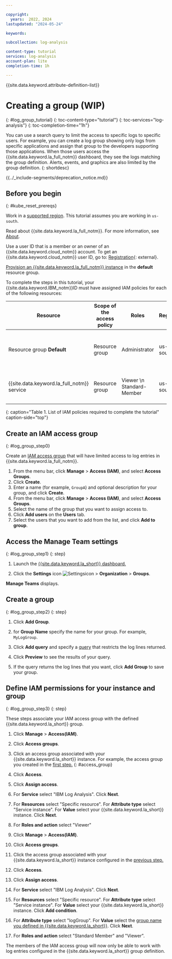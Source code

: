 ```yaml
---

copyright:
  years:  2022, 2024
lastupdated: "2024-05-24"

keywords:

subcollection: log-analysis

content-type: tutorial
services: log-analysis
account-plan: lite
completion-time: 1h

---
```


{{site.data.keyword.attribute-definition-list}}


# Creating a group (WIP)
{: #log_group_tutorial}
{: toc-content-type="tutorial"}
{: toc-services="log-analysis"}
{: toc-completion-time="1h"}

You can use a search query to limit the access to specific logs to specific users. For example, you can create a log group showing only logs from specific applications and assign that group to the developers supporting those applications. When those users access the {{site.data.keyword.la_full_notm}} dashboard, they see the logs matching the group definition. Alerts, events, and graphics are also limited by the group definition.
{: shortdesc}


{{../_include-segments/deprecation_notice.md}}

## Before you begin
{: #kube_reset_prereqs}

Work in a [supported region](/docs/log-analysis?topic=log-analysis-regions). This tutorial assumes you are working in `us-south`.

Read about {{site.data.keyword.la_full_notm}}. For more information, see [About](/docs/log-analysis?topic=log-analysis-getting-started#getting-started-ov).

Use a user ID that is a member or an owner of an {{site.data.keyword.cloud_notm}} account. To get an {{site.data.keyword.cloud_notm}} user ID, go to: [Registration](https://cloud.ibm.com/login){: external}.

[Provision an {{site.data.keyword.la_full_notm}} instance](/docs/log-analysis?topic=log-analysis-provision) in the **default** resource group.

To complete the steps in this tutorial, your {{site.data.keyword.IBM_notm}}ID must have assigned IAM policies for each of the following resources:

| Resource                             | Scope of the access policy | Roles    | Region    | Information                  |
|--------------------------------------|----------------------------|---------|-----------|------------------------------|
| Resource group **Default**           |  Resource group            | Administrator  | us-south  | This policy is required to grant permissions to log groups.    |
| {{site.data.keyword.la_full_notm}} service |  Resource group            | Viewer  \n Standard-Member  | us-south  | This policy is required to allow the user define a log group.   |
{: caption="Table 1. List of IAM policies required to complete the tutorial" caption-side="top"}

## Create an IAM access group
{: #log_group_step0}

Create an [IAM access group](/docs/log-analysis?topic=log-analysis-iam_grant_group) that will have limited access to log entries in {{site.data.keyword.la_full_notm}}.

1. From the menu bar, click **Manage** &gt; **Access (IAM)**, and select **Access Groups**.
2. Click **Create**.
3. Enter a name (for example, `GroupA`) and optional description for your group, and click **Create**.
4. From the menu bar, click **Manage** &gt; **Access (IAM)**, and select **Access Groups**.
5. Select the name of the group that you want to assign access to.
6. Click **Add users** on the **Users** tab.
7. Select the users that you want to add from the list, and click **Add to group**.

## Access the Manage Team settings
{: #log_group_step1}
{: step}

1. Launch the [{{site.data.keyword.la_short}} dashboard.](/docs/log-analysis?topic=log-analysis-launch#launch_cloud_ui)

2. Click the **Settings** icon ![Settingsicon](../images/config.png "Settings") &gt; **Organization** &gt; **Groups**.

**Manage Teams** displays.

## Create a group
{: #log_group_step2}
{: step}

1. Click **Add Group**.

2. for **Group Name** specify the name for your group. For example, `MyLogGroup`.

3. Click **Add query** and specify a [query](/docs/log-analysis?topic=log-analysis-views) that restricts the log lines returned.

4. Click **Preview** to see the results of your query.

5. If the query returns the log lines that you want, click **Add Group** to save your group.

## Define IAM permissions for your instance and group
{: #log_group_step3}
{: step}

These steps associate your IAM access group with the defined {{site.data.keyword.la_short}} group.

1. Click **Manage** &gt; **Access(IAM)**.

2. Click **Access groups**.

3. Click an access group associated with your {{site.data.keyword.la_short}} instance. For example, the access group you created in the [first step.](#log_group_step0)
{: #access_group}

4. Click **Access**.

5. Click **Assign access**.

6. For **Service** select "IBM Log Analysis". Click **Next**.

7. For **Resources** select "Specific resource". For **Attribute type** select "Service instance". For **Value** select your {{site.data.keyword.la_short}} instance. Click **Next**.

8. For **Roles and action** select "Viewer"

9. Click **Manage** &gt; **Access(IAM)**.

10. Click **Access groups**.

11. Click the access group associated with your {{site.data.keyword.la_short}} instance configured in the [previous step.](#access_group)

12. Click **Access**.

13. Click **Assign access**.

14. For **Service** select "IBM Log Analysis". Click **Next**.

15. For **Resources** select "Specific resource". For **Attribute type** select "Service instance". For **Value** select your {{site.data.keyword.la_short}} instance. Click **Add condition**.

16. For **Attribute type** select "logGroup". For **Value** select the [group name you defined in {{site.data.keyword.la_short}}](#log_group_step2). Click **Next**.

17. For **Roles and action** select "Standard Member" and "Viewer".

The members of the IAM access group will now only be able to work with log entries configured in the {{site.data.keyword.la_short}} group definition.
